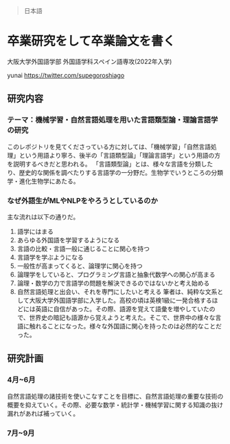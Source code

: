 > 日本語
# 卒業研究をして卒業論文を書く

大阪大学外国語学部 外国語学科スペイン語専攻(2022年入学)

yunai
https://twitter.com/supegoroshiago
## 研究内容
### テーマ：機械学習・自然言語処理を用いた言語類型論・理論言語学の研究
このレポジトリを見てくださっている方に対しては、「機械学習」「自然言語処理」という用語より寧ろ、後半の「言語類型論」「理論言語学」という用語の方を説明するべきだと思われる。
「言語類型論」とは、様々な言語を分類したり、歴史的な関係を調べたりする言語学の一分野だ。生物学でいうところの分類学・進化生物学にあたる。

### なぜ外語生がMLやNLPをやろうとしているのか
主な流れは以下の通りだ。
1. 語学にはまる
2. あらゆる外国語を学習するようになる
3. 言語の比較・言語一般に通じることに関心を持つ
4. 言語学を学ぶようになる
5. 一般性が高まってくると、論理学に関心を持つ
6. 論理学をしていると、プログラミング言語と抽象代数学への関心が高まる
7. 論理・数学の力で言語学の問題を解決できるのではないかと考え始める
8. 自然言語処理と出会い、それを専門にしたいと考える
筆者は、純粋な文系として大阪大学外国語学部に入学した。高校の頃は英検1級に一発合格するほどには英語に自信があった。その際、語源を覚えて語彙を増やしていたので、世界史の暗記も語源から覚えようと考えた。そこで、世界中の様々な言語に触れることになった。様々な外国語に関心を持ったのは必然的なことだった。

## 研究計画
### 4月~6月
自然言語処理の諸技術を使いこなすことを目標に、自然言語処理の重要な技術の概要を抑えていく。その際、必要な数学・統計学・機械学習に関する知識の抜け漏れがあれば補っていく。
### 7月~9月
